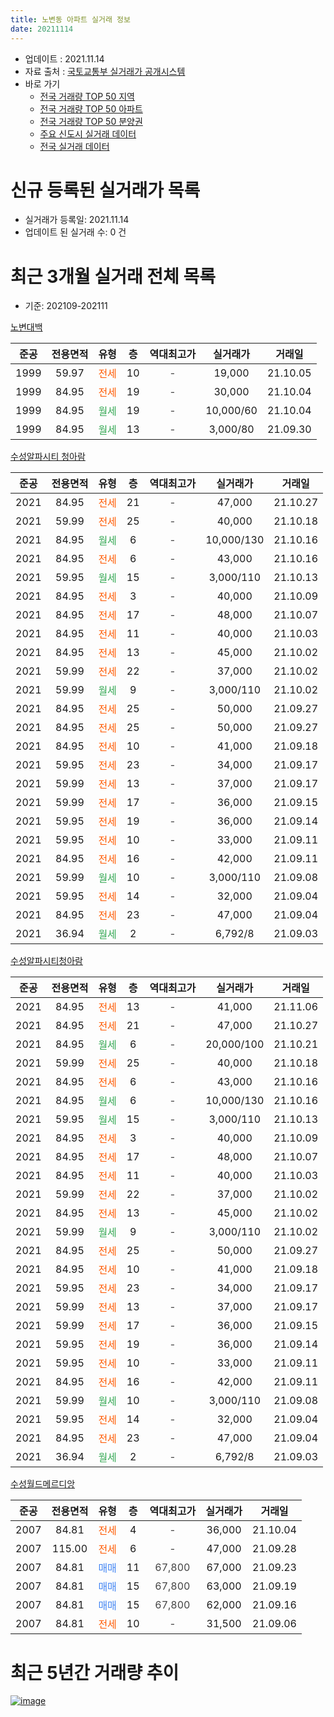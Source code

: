```yaml
---
title: 노변동 아파트 실거래 정보
date: 20211114
---
```


* 업데이트 : 2021.11.14
* 자료 출처 : [국토교통부 실거래가 공개시스템](http://rt.molit.go.kr)
* 바로 가기
    * [전국 거래량 TOP 50 지역](https://apt-info.github.io/apt-trade-info/tr)
    * [전국 거래량 TOP 50 아파트](https://apt-info.github.io/apt-trade-info/ta)
    * [전국 거래량 TOP 50 분양권](https://apt-info.github.io/apt-trade-info/tb)
    * [주요 신도시 실거래 데이터](https://apt-info.github.io/apt-trade-info/newtown)
    * [전국 실거래 데이터](https://apt-info.github.io/apt-trade-info/all)



<script async src="https://pagead2.googlesyndication.com/pagead/js/adsbygoogle.js"></script>
<!-- 기본광고 -->
<ins class="adsbygoogle"
     style="display:block"
     data-ad-client="ca-pub-1142216861245946"
     data-ad-slot="4805727019"
     data-ad-format="auto"
     data-full-width-responsive="true"></ins>
<script>
     (adsbygoogle = window.adsbygoogle || []).push({});
</script>


# 신규 등록된 실거래가 목록

* 실거래가 등록일: 2021.11.14
* 업데이트 된 실거래 수: 0 건




<script async src="https://pagead2.googlesyndication.com/pagead/js/adsbygoogle.js"></script>
<!-- 기본광고 -->
<ins class="adsbygoogle"
     style="display:block"
     data-ad-client="ca-pub-1142216861245946"
     data-ad-slot="4805727019"
     data-ad-format="auto"
     data-full-width-responsive="true"></ins>
<script>
     (adsbygoogle = window.adsbygoogle || []).push({});
</script>


# 최근 3개월 실거래 전체 목록
* 기준: 202109-202111


[노변대백](https://search.naver.com/search.naver?query=%EB%85%B8%EB%B3%80%EB%8C%80%EB%B0%B1)

|준공|전용면적|유형|층|역대최고가|실거래가|거래일|
|:---:|:---:|:---:|:---:|:---:|:---:|:---:|
|1999|59.97|<span style="color:#FF5A00">전세</span>|10|<span style="color:#444444">-</span>|19,000|21.10.05|
|1999|84.95|<span style="color:#FF5A00">전세</span>|19|<span style="color:#444444">-</span>|30,000|21.10.04|
|1999|84.95|<span style="color:#34A853">월세</span>|19|<span style="color:#444444">-</span>|10,000/60|21.10.04|
|1999|84.95|<span style="color:#34A853">월세</span>|13|<span style="color:#444444">-</span>|3,000/80|21.09.30|

[수성알파시티 청아람](https://search.naver.com/search.naver?query=%EC%88%98%EC%84%B1%EC%95%8C%ED%8C%8C%EC%8B%9C%ED%8B%B0+%EC%B2%AD%EC%95%84%EB%9E%8C)

|준공|전용면적|유형|층|역대최고가|실거래가|거래일|
|:---:|:---:|:---:|:---:|:---:|:---:|:---:|
|2021|84.95|<span style="color:#FF5A00">전세</span>|21|<span style="color:#444444">-</span>|47,000|21.10.27|
|2021|59.99|<span style="color:#FF5A00">전세</span>|25|<span style="color:#444444">-</span>|40,000|21.10.18|
|2021|84.95|<span style="color:#34A853">월세</span>|6|<span style="color:#444444">-</span>|10,000/130|21.10.16|
|2021|84.95|<span style="color:#FF5A00">전세</span>|6|<span style="color:#444444">-</span>|43,000|21.10.16|
|2021|59.95|<span style="color:#34A853">월세</span>|15|<span style="color:#444444">-</span>|3,000/110|21.10.13|
|2021|84.95|<span style="color:#FF5A00">전세</span>|3|<span style="color:#444444">-</span>|40,000|21.10.09|
|2021|84.95|<span style="color:#FF5A00">전세</span>|17|<span style="color:#444444">-</span>|48,000|21.10.07|
|2021|84.95|<span style="color:#FF5A00">전세</span>|11|<span style="color:#444444">-</span>|40,000|21.10.03|
|2021|84.95|<span style="color:#FF5A00">전세</span>|13|<span style="color:#444444">-</span>|45,000|21.10.02|
|2021|59.99|<span style="color:#FF5A00">전세</span>|22|<span style="color:#444444">-</span>|37,000|21.10.02|
|2021|59.99|<span style="color:#34A853">월세</span>|9|<span style="color:#444444">-</span>|3,000/110|21.10.02|
|2021|84.95|<span style="color:#FF5A00">전세</span>|25|<span style="color:#444444">-</span>|50,000|21.09.27|
|2021|84.95|<span style="color:#FF5A00">전세</span>|25|<span style="color:#444444">-</span>|50,000|21.09.27|
|2021|84.95|<span style="color:#FF5A00">전세</span>|10|<span style="color:#444444">-</span>|41,000|21.09.18|
|2021|59.95|<span style="color:#FF5A00">전세</span>|23|<span style="color:#444444">-</span>|34,000|21.09.17|
|2021|59.99|<span style="color:#FF5A00">전세</span>|13|<span style="color:#444444">-</span>|37,000|21.09.17|
|2021|59.99|<span style="color:#FF5A00">전세</span>|17|<span style="color:#444444">-</span>|36,000|21.09.15|
|2021|59.95|<span style="color:#FF5A00">전세</span>|19|<span style="color:#444444">-</span>|36,000|21.09.14|
|2021|59.95|<span style="color:#FF5A00">전세</span>|10|<span style="color:#444444">-</span>|33,000|21.09.11|
|2021|84.95|<span style="color:#FF5A00">전세</span>|16|<span style="color:#444444">-</span>|42,000|21.09.11|
|2021|59.99|<span style="color:#34A853">월세</span>|10|<span style="color:#444444">-</span>|3,000/110|21.09.08|
|2021|59.95|<span style="color:#FF5A00">전세</span>|14|<span style="color:#444444">-</span>|32,000|21.09.04|
|2021|84.95|<span style="color:#FF5A00">전세</span>|23|<span style="color:#444444">-</span>|47,000|21.09.04|
|2021|36.94|<span style="color:#34A853">월세</span>|2|<span style="color:#444444">-</span>|6,792/8|21.09.03|

[수성알파시티청아람](https://search.naver.com/search.naver?query=%EC%88%98%EC%84%B1%EC%95%8C%ED%8C%8C%EC%8B%9C%ED%8B%B0%EC%B2%AD%EC%95%84%EB%9E%8C)

|준공|전용면적|유형|층|역대최고가|실거래가|거래일|
|:---:|:---:|:---:|:---:|:---:|:---:|:---:|
|2021|84.95|<span style="color:#FF5A00">전세</span>|13|<span style="color:#444444">-</span>|41,000|21.11.06|
|2021|84.95|<span style="color:#FF5A00">전세</span>|21|<span style="color:#444444">-</span>|47,000|21.10.27|
|2021|84.95|<span style="color:#34A853">월세</span>|6|<span style="color:#444444">-</span>|20,000/100|21.10.21|
|2021|59.99|<span style="color:#FF5A00">전세</span>|25|<span style="color:#444444">-</span>|40,000|21.10.18|
|2021|84.95|<span style="color:#FF5A00">전세</span>|6|<span style="color:#444444">-</span>|43,000|21.10.16|
|2021|84.95|<span style="color:#34A853">월세</span>|6|<span style="color:#444444">-</span>|10,000/130|21.10.16|
|2021|59.95|<span style="color:#34A853">월세</span>|15|<span style="color:#444444">-</span>|3,000/110|21.10.13|
|2021|84.95|<span style="color:#FF5A00">전세</span>|3|<span style="color:#444444">-</span>|40,000|21.10.09|
|2021|84.95|<span style="color:#FF5A00">전세</span>|17|<span style="color:#444444">-</span>|48,000|21.10.07|
|2021|84.95|<span style="color:#FF5A00">전세</span>|11|<span style="color:#444444">-</span>|40,000|21.10.03|
|2021|59.99|<span style="color:#FF5A00">전세</span>|22|<span style="color:#444444">-</span>|37,000|21.10.02|
|2021|84.95|<span style="color:#FF5A00">전세</span>|13|<span style="color:#444444">-</span>|45,000|21.10.02|
|2021|59.99|<span style="color:#34A853">월세</span>|9|<span style="color:#444444">-</span>|3,000/110|21.10.02|
|2021|84.95|<span style="color:#FF5A00">전세</span>|25|<span style="color:#444444">-</span>|50,000|21.09.27|
|2021|84.95|<span style="color:#FF5A00">전세</span>|10|<span style="color:#444444">-</span>|41,000|21.09.18|
|2021|59.95|<span style="color:#FF5A00">전세</span>|23|<span style="color:#444444">-</span>|34,000|21.09.17|
|2021|59.99|<span style="color:#FF5A00">전세</span>|13|<span style="color:#444444">-</span>|37,000|21.09.17|
|2021|59.99|<span style="color:#FF5A00">전세</span>|17|<span style="color:#444444">-</span>|36,000|21.09.15|
|2021|59.95|<span style="color:#FF5A00">전세</span>|19|<span style="color:#444444">-</span>|36,000|21.09.14|
|2021|59.95|<span style="color:#FF5A00">전세</span>|10|<span style="color:#444444">-</span>|33,000|21.09.11|
|2021|84.95|<span style="color:#FF5A00">전세</span>|16|<span style="color:#444444">-</span>|42,000|21.09.11|
|2021|59.99|<span style="color:#34A853">월세</span>|10|<span style="color:#444444">-</span>|3,000/110|21.09.08|
|2021|59.95|<span style="color:#FF5A00">전세</span>|14|<span style="color:#444444">-</span>|32,000|21.09.04|
|2021|84.95|<span style="color:#FF5A00">전세</span>|23|<span style="color:#444444">-</span>|47,000|21.09.04|
|2021|36.94|<span style="color:#34A853">월세</span>|2|<span style="color:#444444">-</span>|6,792/8|21.09.03|


<script async src="https://pagead2.googlesyndication.com/pagead/js/adsbygoogle.js"></script>
<!-- 기본광고 -->
<ins class="adsbygoogle"
     style="display:block"
     data-ad-client="ca-pub-1142216861245946"
     data-ad-slot="4805727019"
     data-ad-format="auto"
     data-full-width-responsive="true"></ins>
<script>
     (adsbygoogle = window.adsbygoogle || []).push({});
</script>


[수성월드메르디앙](https://search.naver.com/search.naver?query=%EC%88%98%EC%84%B1%EC%9B%94%EB%93%9C%EB%A9%94%EB%A5%B4%EB%94%94%EC%95%99)

|준공|전용면적|유형|층|역대최고가|실거래가|거래일|
|:---:|:---:|:---:|:---:|:---:|:---:|:---:|
|2007|84.81|<span style="color:#FF5A00">전세</span>|4|<span style="color:#444444">-</span>|36,000|21.10.04|
|2007|115.00|<span style="color:#FF5A00">전세</span>|6|<span style="color:#444444">-</span>|47,000|21.09.28|
|2007|84.81|<span style="color:#4285F3">매매</span>|11|<span style="color:#444444">67,800</span>|67,000|21.09.23|
|2007|84.81|<span style="color:#4285F3">매매</span>|15|<span style="color:#444444">67,800</span>|63,000|21.09.19|
|2007|84.81|<span style="color:#4285F3">매매</span>|15|<span style="color:#444444">67,800</span>|62,000|21.09.16|
|2007|84.81|<span style="color:#FF5A00">전세</span>|10|<span style="color:#444444">-</span>|31,500|21.09.06|



<script async src="https://pagead2.googlesyndication.com/pagead/js/adsbygoogle.js"></script>
<!-- 기본광고 -->
<ins class="adsbygoogle"
     style="display:block"
     data-ad-client="ca-pub-1142216861245946"
     data-ad-slot="4805727019"
     data-ad-format="auto"
     data-full-width-responsive="true"></ins>
<script>
     (adsbygoogle = window.adsbygoogle || []).push({});
</script>


# 최근 5년간 거래량 추이


<div style="width:100%;">
    <canvas id="deal_progress" height="200"></canvas>
</div>

<script>
new Chart(document.getElementById("deal_progress"), {
    type: 'line',
    data: {
        labels: ['16.01','16.02','16.03','16.04','16.06','16.07','16.08','16.09','16.10','16.11','16.12','17.01','17.02','17.03','17.04','17.05','17.06','17.07','17.08','17.09','17.10','17.11','17.12','18.01','18.02','18.03','18.04','18.05','18.06','18.07','18.08','18.09','18.10','18.11','18.12','19.01','19.02','19.03','19.04','19.05','19.06','19.07','19.08','19.09','19.10','19.11','19.12','20.01','20.02','20.03','20.04','20.05','20.06','20.07','20.08','20.09','20.10','20.11','20.12','21.01','21.02','21.03','21.04','21.05','21.06','21.07','21.08','21.09','21.10','21.11'],
        datasets: [{
            label: '매매/분양권',
            data: [0,0,3,1,1,2,2,4,3,2,5,2,3,7,2,3,7,23,13,22,3,2,2,5,3,3,4,5,1,0,6,5,3,5,4,0,2,1,1,3,1,3,3,3,2,6,5,6,11,4,3,3,6,8,10,11,20,17,9,4,8,5,0,5,3,3,3,3,0,0],
            borderColor: "rgba(66, 133, 243, 1)",
            backgroundColor: "rgba(66, 133, 243, 0.05)",
            borderWidth: 1,
            pointRadius: 0,
            fill: false,
            lineTension: 0
        },{
            label: '전/월세',
            data: [4,4,3,2,2,1,1,4,4,3,1,1,4,3,1,1,2,2,4,4,7,1,2,6,4,1,0,6,3,1,3,4,6,1,4,6,6,1,4,2,1,1,3,4,2,2,7,1,4,0,2,3,5,3,4,5,3,4,4,4,2,1,5,11,18,34,45,28,27,1],
            borderColor: "rgba(255, 90, 0, 1)",
            backgroundColor: "rgba(255, 90, 0, 0.05)",
            borderWidth: 1,
            pointRadius: 0,
            fill: false,
            lineTension: 0
        },{
            label: '합계',
            data: [4,4,6,3,3,3,3,8,7,5,6,3,7,10,3,4,9,25,17,26,10,3,4,11,7,4,4,11,4,1,9,9,9,6,8,6,8,2,5,5,2,4,6,7,4,8,12,7,15,4,5,6,11,11,14,16,23,21,13,8,10,6,5,16,21,37,48,31,27,1],
            borderColor: "rgba(0, 0, 0, 1)",
            backgroundColor: "rgba(0, 0, 0, 0.03)",
            borderWidth: 0.1,
            pointRadius: 0,
            fill: true,
            lineTension: 0
        }
        ]
    },
    options: {
        responsive: true,
        title: {
            display: false
        },
        tooltips: {
            mode: 'index',
            intersect: false
        },
        hover: {
            mode: 'nearest',
            intersect: true
        },
        scales: {
            xAxes: [{
                display: true,
                scaleLabel: {
                    display: true,
                    labelString: '년/월'
                }
            }],
            yAxes: [{
                display: true,
                ticks: {
                    suggestedMin: 0,
                },
                scaleLabel: {
                    display: true,
                    labelString: '실거래 수'
                }
            }]
        }
    }
});

</script>


[![image](https://apt-info.github.io/images/2020-01-03-apt-trade-info/1024x500.png)](https://play.google.com/store/apps/details?id=com.aptinfo.apttradeinfo)

